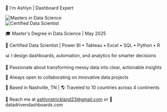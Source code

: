 👋 I'm Ashlyn | Dashboard Expert

![Masters in Data Science](https://img.shields.io/badge/Master's%20in-Data%20Science-4B0082?style=for-the-badge)  
![Certified Data Scientist](https://img.shields.io/badge/Certified-Data%20Scientist-228B22?style=for-the-badge)  

🎓 Master's Degree in Data Science | May 2025

💼 Certified Data Scientist | Power BI • Tableau • Excel • SQL • Python • R

📊 I design dashboards, automation, and analytics for smarter decisions

🌟 Passionate about transforming messy data into clear, actionable insights

🤝 Always open to collaborating on innovative data projects

📍 Based in Nashville, TN | 🌎 Traveled to 10 countries across 4 continents

📩 Reach me at ashlynstrickland23@gmail.com or 
🔗 datadrivendashboards.com

<!---
ashlynstrickland23/ashlynstrickland23 is a ✨ special ✨ repository because its `README.md` (this file) appears on your GitHub profile.
You can click the Preview link to take a look at your changes.
--->
